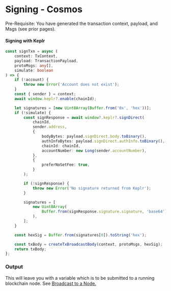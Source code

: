 # Signing - Cosmos

Pre-Requisite: You have generated the transaction context, payload, and Msgs (see prior pages).

#### Signing with Keplr

```ts
const signTxn = async (
    context: TxContext,
    payload: TransactionPayload,
    protoMsgs: any[],
    simulate: boolean
) => {
    if (!account) {
        throw new Error('Account does not exist');
    }
    const { sender } = context;
    await window.keplr?.enable(chainId);

    let signatures = [new Uint8Array(Buffer.from('0x', 'hex'))];
    if (!simulate) {
        const signResponse = await window?.keplr?.signDirect(
            chainId,
            sender.address,
            {
                bodyBytes: payload.signDirect.body.toBinary(),
                authInfoBytes: payload.signDirect.authInfo.toBinary(),
                chainId: chainId,
                accountNumber: new Long(sender.accountNumber),
            },
            {
                preferNoSetFee: true,
            }
        );

        if (!signResponse) {
            throw new Error('No signature returned from Keplr');
        }

        signatures = [
            new Uint8Array(
                Buffer.from(signResponse.signature.signature, 'base64')
            ),
        ];
    }

    const hexSig = Buffer.from(signatures[0]).toString('hex');

    const txBody = createTxBroadcastBody(context, protoMsgs, hexSig);
    return txBody;
};
```

### Output

This will leave you with a variable which is to be submitted to a running blockchain node. See [Broadcast to a Node.](broadcast-to-a-node.md)
